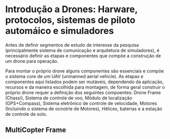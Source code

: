 # Introdução a Drones: Harware, protocolos, sistemas de piloto automáico e simuladores

Antes de definir segmentos de estudo de interesse da pesquisa (principalmente sistema de comunicação e arquitetura de simuladores), é necessário definir as etapas e componentes que compõe a construção de um drone para operação.

Para montar o próprio drone alguns componentes são essenciais e compõe o sistema core de um UAV (unmanned aerial vehicle). As etapas e componentes aqui listados podem ser mutáveis, dependendo da aplicação, recursos e da maneira escolhida para montagem, de forma geral construir o próprio drone requer a definição dos seguintes compoentes: Drone Frame (Chassi), Sistema de controle de voo, Módulo de localização (GPS+Compass), Sistema eletrônico de controle de velocidade, Motores (Incluindo o sistema de ocnotrle de Motores), Hélices, baterias e a estação de controle de solo.

## MultiCopter Frame

